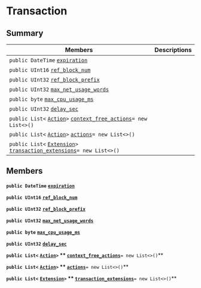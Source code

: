 # Transaction

## Summary

| Members                                                                                                                                                                                                                                                            | Descriptions |
| ------------------------------------------------------------------------------------------------------------------------------------------------------------------------------------------------------------------------------------------------------------------ | ------------ |
| `public DateTime` [`expiration`](EosSharp--Core--Api--v1--Transaction.md#class\_eos\_sharp\_1\_1\_core\_1\_1\_api\_1\_1v1\_1\_1\_transaction\_1a23780b8d5f8163ea54aaf86017d30ac9)                                                                                  |              |
| `public UInt16` [`ref_block_num`](EosSharp--Core--Api--v1--Transaction.md#class\_eos\_sharp\_1\_1\_core\_1\_1\_api\_1\_1v1\_1\_1\_transaction\_1a3483109b09e533a35ed88527a1b28073)                                                                                 |              |
| `public UInt32` [`ref_block_prefix`](EosSharp--Core--Api--v1--Transaction.md#class\_eos\_sharp\_1\_1\_core\_1\_1\_api\_1\_1v1\_1\_1\_transaction\_1a29092619d5cade7058ab31651909caa7)                                                                              |              |
| `public UInt32` [`max_net_usage_words`](EosSharp--Core--Api--v1--Transaction.md#class\_eos\_sharp\_1\_1\_core\_1\_1\_api\_1\_1v1\_1\_1\_transaction\_1ab9a0edce2f3659daed337aab60e6e66c)                                                                           |              |
| `public byte` [`max_cpu_usage_ms`](EosSharp--Core--Api--v1--Transaction.md#class\_eos\_sharp\_1\_1\_core\_1\_1\_api\_1\_1v1\_1\_1\_transaction\_1aa4565aa764902581d77d15ce06c1259b)                                                                                |              |
| `public UInt32` [`delay_sec`](EosSharp--Core--Api--v1--Transaction.md#class\_eos\_sharp\_1\_1\_core\_1\_1\_api\_1\_1v1\_1\_1\_transaction\_1aaea7bc76bf2e39edc828e1eee7ae7c06)                                                                                     |              |
| `public List<` [`Action`](EosSharp--Core--Api--v1--Action.md)`>` [`context_free_actions`](EosSharp--Core--Api--v1--Transaction.md#class\_eos\_sharp\_1\_1\_core\_1\_1\_api\_1\_1v1\_1\_1\_transaction\_1a077a46712c92540f80ea3d57657fb1ef)`= new List<>()`         |              |
| `public List<` [`Action`](EosSharp--Core--Api--v1--Action.md)`>` [`actions`](EosSharp--Core--Api--v1--Transaction.md#class\_eos\_sharp\_1\_1\_core\_1\_1\_api\_1\_1v1\_1\_1\_transaction\_1a93e68947989c3f220edbad3461ab62fc)`= new List<>()`                      |              |
| `public List<` [`Extension`](EosSharp--Core--Api--v1--Extension.md)`>` [`transaction_extensions`](EosSharp--Core--Api--v1--Transaction.md#class\_eos\_sharp\_1\_1\_core\_1\_1\_api\_1\_1v1\_1\_1\_transaction\_1ab1e5e9e8e319576fca44375f1eec341e)`= new List<>()` |              |

## Members

**`public DateTime`** [**`expiration`**](EosSharp--Core--Api--v1--Transaction.md#class\_eos\_sharp\_1\_1\_core\_1\_1\_api\_1\_1v1\_1\_1\_transaction\_1a23780b8d5f8163ea54aaf86017d30ac9)

**`public UInt16`** [**`ref_block_num`**](EosSharp--Core--Api--v1--Transaction.md#class\_eos\_sharp\_1\_1\_core\_1\_1\_api\_1\_1v1\_1\_1\_transaction\_1a3483109b09e533a35ed88527a1b28073)

**`public UInt32`** [**`ref_block_prefix`**](EosSharp--Core--Api--v1--Transaction.md#class\_eos\_sharp\_1\_1\_core\_1\_1\_api\_1\_1v1\_1\_1\_transaction\_1a29092619d5cade7058ab31651909caa7)

**`public UInt32`** [**`max_net_usage_words`**](EosSharp--Core--Api--v1--Transaction.md#class\_eos\_sharp\_1\_1\_core\_1\_1\_api\_1\_1v1\_1\_1\_transaction\_1ab9a0edce2f3659daed337aab60e6e66c)

**`public byte`** [**`max_cpu_usage_ms`**](EosSharp--Core--Api--v1--Transaction.md#class\_eos\_sharp\_1\_1\_core\_1\_1\_api\_1\_1v1\_1\_1\_transaction\_1aa4565aa764902581d77d15ce06c1259b)

**`public UInt32`** [**`delay_sec`**](EosSharp--Core--Api--v1--Transaction.md#class\_eos\_sharp\_1\_1\_core\_1\_1\_api\_1\_1v1\_1\_1\_transaction\_1aaea7bc76bf2e39edc828e1eee7ae7c06)

**`public List<`** [**`Action`**](EosSharp--Core--Api--v1--Action.md)**`>` ** [**`context_free_actions`**](EosSharp--Core--Api--v1--Transaction.md#class\_eos\_sharp\_1\_1\_core\_1\_1\_api\_1\_1v1\_1\_1\_transaction\_1a077a46712c92540f80ea3d57657fb1ef)**`= new List<>()`**

**`public List<`** [**`Action`**](EosSharp--Core--Api--v1--Action.md)**`>` ** [**`actions`**](EosSharp--Core--Api--v1--Transaction.md#class\_eos\_sharp\_1\_1\_core\_1\_1\_api\_1\_1v1\_1\_1\_transaction\_1a93e68947989c3f220edbad3461ab62fc)**`= new List<>()`**

**`public List<`** [**`Extension`**](EosSharp--Core--Api--v1--Extension.md)**`>` ** [**`transaction_extensions`**](EosSharp--Core--Api--v1--Transaction.md#class\_eos\_sharp\_1\_1\_core\_1\_1\_api\_1\_1v1\_1\_1\_transaction\_1ab1e5e9e8e319576fca44375f1eec341e)**`= new List<>()`**
